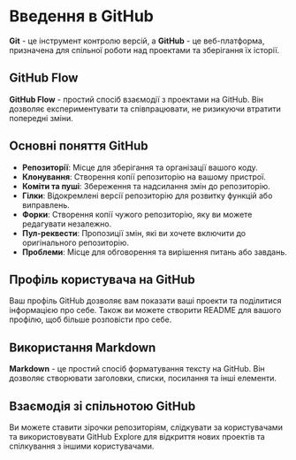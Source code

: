 # Введення в GitHub

**Git** - це інструмент контролю версій, а **GitHub** - це веб-платформа, призначена для спільної роботи над проектами та зберігання їх історії.

## GitHub Flow

**GitHub Flow** - простий спосіб взаємодії з проектами на GitHub. Він дозволяє експериментувати та співпрацювати, не ризикуючи втратити попередні зміни.

## Основні поняття GitHub

- **Репозиторії**: Місце для зберігання та організації вашого коду.
- **Клонування**: Створення копії репозиторію на вашому пристрої.
- **Коміти та пуші**: Збереження та надсилання змін до репозиторію.
- **Гілки**: Відокремлені версії репозиторію для розвитку функцій або виправлень.
- **Форки**: Створення копії чужого репозиторію, яку ви можете редагувати незалежно.
- **Пул-реквести**: Пропозиції змін, які ви хочете включити до оригінального репозиторію.
- **Проблеми**: Місце для обговорення та вирішення питань або завдань.

## Профіль користувача на GitHub

Ваш профіль GitHub дозволяє вам показати ваші проекти та поділитися інформацією про себе. Також ви можете створити README для вашого профілю, щоб більше розповісти про себе.

## Використання Markdown

**Markdown** - це простий спосіб форматування тексту на GitHub. Він дозволяє створювати заголовки, списки, посилання та інші елементи.

## Взаємодія зі спільнотою GitHub

Ви можете ставити зірочки репозиторіям, слідкувати за користувачами та використовувати GitHub Explore для відкриття нових проектів та спілкування з іншими користувачами.


